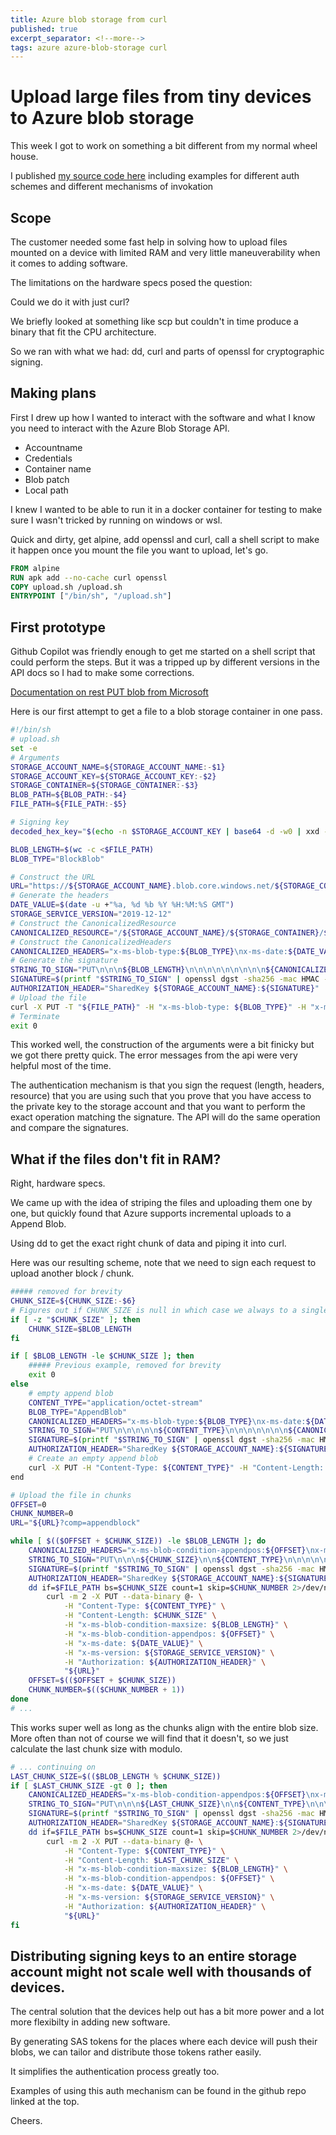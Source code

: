 ```yaml
---
title: Azure blob storage from curl
published: true
excerpt_separator: <!--more-->
tags: azure azure-blob-storage curl
---
```


# Upload large files from tiny devices to Azure blob storage

This week I got to work on something a bit different from my normal wheel house. 

I published [my source code here](https://github.com/QuadmanSWE/curl-blob) including examples for different auth schemes and different mechanisms of invokation

<!--more-->

## Scope

The customer needed some fast help in solving how to upload files mounted on a device with limited RAM and very little maneuverability when it comes to adding software.

The limitations on the hardware specs posed the question:

Could we do it with just curl?

We briefly looked at something like scp but couldn't in time produce a binary that fit the CPU architecture.

So we ran with what we had: dd, curl and parts of openssl for cryptographic signing.

## Making plans

First I drew up how I wanted to interact with the software and what I know you need to interact with the Azure Blob Storage API.

- Accountname
- Credentials
- Container name
- Blob patch
- Local path

I knew I wanted to be able to run it in a docker container for testing to make sure I wasn't tricked by running on windows or wsl.

Quick and dirty, get alpine, add openssl and curl, call a shell script to make it happen once you mount the file you want to upload, let's go.

``` Dockerfile
FROM alpine
RUN apk add --no-cache curl openssl
COPY upload.sh /upload.sh
ENTRYPOINT ["/bin/sh", "/upload.sh"]
```

## First prototype

Github Copilot was friendly enough to get me started on a shell script that could perform the steps. But it was a tripped up by different versions in the API docs so I had to make some corrections.

[Documentation on rest PUT blob from Microsoft](https://learn.microsoft.com/en-us/rest/api/storageservices/put-blob)


Here is our first attempt to get a file to a blob storage container in one pass.

``` sh
#!/bin/sh
# upload.sh
set -e
# Arguments
STORAGE_ACCOUNT_NAME=${STORAGE_ACCOUNT_NAME:-$1}
STORAGE_ACCOUNT_KEY=${STORAGE_ACCOUNT_KEY:-$2}
STORAGE_CONTAINER=${STORAGE_CONTAINER:-$3}
BLOB_PATH=${BLOB_PATH:-$4}
FILE_PATH=${FILE_PATH:-$5}

# Signing key
decoded_hex_key="$(echo -n $STORAGE_ACCOUNT_KEY | base64 -d -w0 | xxd -p -c256)"

BLOB_LENGTH=$(wc -c <$FILE_PATH)
BLOB_TYPE="BlockBlob"

# Construct the URL
URL="https://${STORAGE_ACCOUNT_NAME}.blob.core.windows.net/${STORAGE_CONTAINER}/${BLOB_PATH}"
# Generate the headers
DATE_VALUE=$(date -u +"%a, %d %b %Y %H:%M:%S GMT")
STORAGE_SERVICE_VERSION="2019-12-12"
# Construct the CanonicalizedResource
CANONICALIZED_RESOURCE="/${STORAGE_ACCOUNT_NAME}/${STORAGE_CONTAINER}/${BLOB_PATH}"
# Construct the CanonicalizedHeaders
CANONICALIZED_HEADERS="x-ms-blob-type:${BLOB_TYPE}\nx-ms-date:${DATE_VALUE}\nx-ms-version:${STORAGE_SERVICE_VERSION}"
# Generate the signature
STRING_TO_SIGN="PUT\n\n\n${BLOB_LENGTH}\n\n\n\n\n\n\n\n\n${CANONICALIZED_HEADERS}\n${CANONICALIZED_RESOURCE}"
SIGNATURE=$(printf "$STRING_TO_SIGN" | openssl dgst -sha256 -mac HMAC -macopt "hexkey:$decoded_hex_key" -binary | base64 -w0)
AUTHORIZATION_HEADER="SharedKey ${STORAGE_ACCOUNT_NAME}:${SIGNATURE}"
# Upload the file
curl -X PUT -T "${FILE_PATH}" -H "x-ms-blob-type: ${BLOB_TYPE}" -H "x-ms-date: ${DATE_VALUE}" -H "x-ms-version: ${STORAGE_SERVICE_VERSION}" -H "Authorization: ${AUTHORIZATION_HEADER}" ${URL}
# Terminate
exit 0
```

This worked well, the construction of the arguments were a bit finicky but we got there pretty quick. The error messages from the api were very helpful most of the time.

The authentication mechanism is that you sign the request (length, headers, resource) that you are using such that you prove that you have access to the private key to the storage account and that you want to perform the exact operation matching the signature. The API will do the same operation and compare the signatures.

## What if the files don't fit in RAM?

Right, hardware specs.

We came up with the idea of striping the files and uploading them one by one, but quickly found that Azure supports incremental uploads to a Append Blob.

Using dd to get the exact right chunk of data and piping it into curl.

Here was our resulting scheme, note that we need to sign each request to upload another block / chunk.

``` sh
##### removed for brevity
CHUNK_SIZE=${CHUNK_SIZE:-$6}
# Figures out if CHUNK_SIZE is null in which case we always to a single blob upload
if [ -z "$CHUNK_SIZE" ]; then
    CHUNK_SIZE=$BLOB_LENGTH
fi

if [ $BLOB_LENGTH -le $CHUNK_SIZE ]; then
    ##### Previous example, removed for brevity
    exit 0
else
    # empty append blob
    CONTENT_TYPE="application/octet-stream"
    BLOB_TYPE="AppendBlob"
    CANONICALIZED_HEADERS="x-ms-blob-type:${BLOB_TYPE}\nx-ms-date:${DATE_VALUE}\nx-ms-version:${STORAGE_SERVICE_VERSION}"
    STRING_TO_SIGN="PUT\n\n\n\n\n${CONTENT_TYPE}\n\n\n\n\n\n\n${CANONICALIZED_HEADERS}\n${CANONICALIZED_RESOURCE}"
    SIGNATURE=$(printf "$STRING_TO_SIGN" | openssl dgst -sha256 -mac HMAC -macopt "hexkey:$decoded_hex_key" -binary | base64 -w0)
    AUTHORIZATION_HEADER="SharedKey ${STORAGE_ACCOUNT_NAME}:${SIGNATURE}"
    # Create an empty append blob
    curl -X PUT -H "Content-Type: ${CONTENT_TYPE}" -H "Content-Length: 0" -H "x-ms-blob-type: ${BLOB_TYPE}" -H "x-ms-date: ${DATE_VALUE}" -H "x-ms-version: ${STORAGE_SERVICE_VERSION}" -H "Authorization: ${AUTHORIZATION_HEADER}" ${URL}
end

# Upload the file in chunks
OFFSET=0
CHUNK_NUMBER=0
URL="${URL}?comp=appendblock"

while [ $(($OFFSET + $CHUNK_SIZE)) -le $BLOB_LENGTH ]; do
    CANONICALIZED_HEADERS="x-ms-blob-condition-appendpos:${OFFSET}\nx-ms-blob-condition-maxsize:${BLOB_LENGTH}\nx-ms-date:${DATE_VALUE}\nx-ms-version:${STORAGE_SERVICE_VERSION}"
    STRING_TO_SIGN="PUT\n\n\n${CHUNK_SIZE}\n\n${CONTENT_TYPE}\n\n\n\n\n\n\n${CANONICALIZED_HEADERS}\n${CANONICALIZED_RESOURCE}\ncomp:appendblock"
    SIGNATURE=$(printf "$STRING_TO_SIGN" | openssl dgst -sha256 -mac HMAC -macopt "hexkey:$decoded_hex_key" -binary | base64 -w0)
    AUTHORIZATION_HEADER="SharedKey ${STORAGE_ACCOUNT_NAME}:${SIGNATURE}"
    dd if=$FILE_PATH bs=$CHUNK_SIZE count=1 skip=$CHUNK_NUMBER 2>/dev/null |
        curl -m 2 -X PUT --data-binary @- \
            -H "Content-Type: ${CONTENT_TYPE}" \
            -H "Content-Length: $CHUNK_SIZE" \
            -H "x-ms-blob-condition-maxsize: ${BLOB_LENGTH}" \
            -H "x-ms-blob-condition-appendpos: ${OFFSET}" \
            -H "x-ms-date: ${DATE_VALUE}" \
            -H "x-ms-version: ${STORAGE_SERVICE_VERSION}" \
            -H "Authorization: ${AUTHORIZATION_HEADER}" \
            "${URL}"
    OFFSET=$(($OFFSET + $CHUNK_SIZE))
    CHUNK_NUMBER=$(($CHUNK_NUMBER + 1))
done
# ...
```

This works super well as long as the chunks align with the entire blob size.
More often than not of course we will find that it doesn't, so we just calculate the last chunk size with modulo.

``` sh
# ... continuing on 
LAST_CHUNK_SIZE=$(($BLOB_LENGTH % $CHUNK_SIZE))
if [ $LAST_CHUNK_SIZE -gt 0 ]; then
    CANONICALIZED_HEADERS="x-ms-blob-condition-appendpos:${OFFSET}\nx-ms-blob-condition-maxsize:${BLOB_LENGTH}\nx-ms-date:${DATE_VALUE}\nx-ms-version:${STORAGE_SERVICE_VERSION}"
    STRING_TO_SIGN="PUT\n\n\n${LAST_CHUNK_SIZE}\n\n${CONTENT_TYPE}\n\n\n\n\n\n\n${CANONICALIZED_HEADERS}\n${CANONICALIZED_RESOURCE}\ncomp:appendblock"
    SIGNATURE=$(printf "$STRING_TO_SIGN" | openssl dgst -sha256 -mac HMAC -macopt "hexkey:$decoded_hex_key" -binary | base64 -w0)
    AUTHORIZATION_HEADER="SharedKey ${STORAGE_ACCOUNT_NAME}:${SIGNATURE}"
    dd if=$FILE_PATH bs=$CHUNK_SIZE count=1 skip=$CHUNK_NUMBER 2>/dev/null |
        curl -m 2 -X PUT --data-binary @- \
            -H "Content-Type: ${CONTENT_TYPE}" \
            -H "Content-Length: $LAST_CHUNK_SIZE" \
            -H "x-ms-blob-condition-maxsize: ${BLOB_LENGTH}" \
            -H "x-ms-blob-condition-appendpos: ${OFFSET}" \
            -H "x-ms-date: ${DATE_VALUE}" \
            -H "x-ms-version: ${STORAGE_SERVICE_VERSION}" \
            -H "Authorization: ${AUTHORIZATION_HEADER}" \
            "${URL}"
fi
```

## Distributing signing keys to an entire storage account might not scale well with thousands of devices.

The central solution that the devices help out has a bit more power and a lot more flexibilty in adding new software.

By generating SAS tokens for the places where each device will push their blobs, we can tailor and distribute those tokens rather easily.

It simplifies the authentication process greatly too.

Examples of using this auth mechanism can be found in the github repo linked at the top.

Cheers.